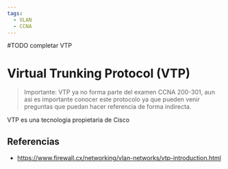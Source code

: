 ```yaml
---
tags:
  - VLAN
  - CCNA
---
```

#TODO completar VTP
# Virtual Trunking Protocol (VTP)
> Importante: VTP ya no forma parte del examen CCNA 200-301, aun asi es importante conocer este protocolo ya que pueden venir preguntas que puedan hacer referencia de forma indirecta.

VTP es una tecnologia propietaria de Cisco 


## Referencias
- https://www.firewall.cx/networking/vlan-networks/vtp-introduction.html